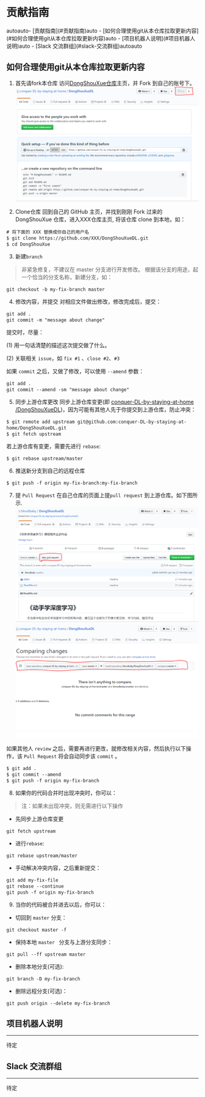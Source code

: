 # 贡献指南
<!-- TOC -->autoauto- [贡献指南](#贡献指南)auto    - [如何合理使用git从本仓库拉取更新内容](#如何合理使用git从本仓库拉取更新内容)auto    - [项目机器人说明](#项目机器人说明)auto    - [Slack 交流群组](#slack-交流群组)autoauto<!-- /TOC -->

## 如何合理使用git从本仓库拉取更新内容
1. 首先请fork本仓库 
访问[DongShouXue仓库](https://github.com/conquer-DL-by-staying-at-home/DongShouXueDL)主页，并 Fork 到自己的账号下。
![fork](./static/fork.png)

2. Clone仓库
回到自己的 GitHub 主页，并找到刚刚 Fork 过来的 DongShouXue 仓库，进入XXX仓库主页, 将该仓库 clone 到本地，如：
``` git
# 将下面的 XXX 替换成你自己的用户名
$ git clone https://github.com/XXX/DongShouXueDL.git
$ cd DongShouXue
```

3. 新建`branch`
> 非紧急修复，不建议在 master 分支进行开发修改。
根据该分支的用途，起一个恰当的分支名称，新建分支，如：
``` git
git checkout -b my-fix-branch master
```

4. 修改内容，并提交
对相应文件做出修改，修改完成后，提交：
``` git
git add .
git commit -m "message about change"
```
提交时，尽量：

(1) 用一句话清楚的描述这次提交做了什么。

(2) 关联相关 `issue`，如 `fix #1` 、`close #2`、`#3`

如果 `commit` 之后，又做了修改，可以使用 `--amend` 参数：
``` git
git add .
git commit --amend -sm "message about change"
```

5. 同步上游仓库更改
同步上游仓库变更(即 [conquer-DL-by-staying-at-home
/DongShouXueDL](https://github.com/conquer-DL-by-staying-at-home/DongShouXueDL))，因为可能有其他人先于你提交到上游仓库，防止冲突：
``` git
$ git remote add upstream git@github.com:conquer-DL-by-staying-at-home/DongShouXueDL.git
$ git fetch upstream
```
若上游仓库有变更，需要先进行 `rebase`:
``` git
$ git rebase upstream/master
```
6. 推送新分支到自己的远程仓库
``` git
$ git push -f origin my-fix-branch:my-fix-branch
```

7. 提 `Pull Request`
在自己仓库的页面上提`pull request` 到上游仓库。如下图所示.
![pull_request](./static/pull_request.png)
![new_pull](./static/new_pull.png)

如果其他人 `review` 之后，需要再进行更改，就修改相关内容，然后执行以下操作，该 `Pull Request` 将会自动同步该 `commit` 。

``` git
$ git add .
$ git commit --amend
$ git push -f origin my-fix-branch
```
8. 如果你的代码合并时出现冲突时，你可以：
> 注：如果未出现冲突，则无需进行以下操作

- 先同步上游仓库变更
``` git
git fetch upstream
```
- 进行`rebase`:
``` git
git rebase upstream/master
```
- 手动解决冲突内容，之后重新提交：
``` git
git add my-fix-file
git rebase --continue
git push -f origin my-fix-branch
```

9. 当你的代码被合并进去以后，你可以：
- 切回到 `master` 分支：
``` git
git checkout master -f
```
- 保持本地 `master ` 分支与上游分支同步：
``` git
git pull --ff upstream master
```
- 删除本地分支(可选):
``` git
git branch -D my-fix-branch
```
- 删除远程分支(可选)：
``` git
git push origin --delete my-fix-branch
```
## 项目机器人说明
---
待定

## Slack 交流群组
---
待定